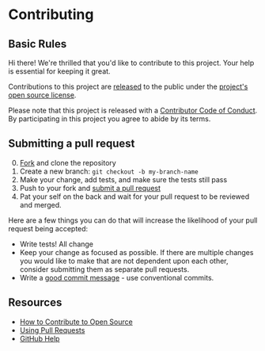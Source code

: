 # Contributing

## Basic Rules

[fork]: https://github.com/actions/github/fork
[pr]: https://github.com/actions/github/compare
[code-of-conduct]: CODE_OF_CONDUCT.md

Hi there! We're thrilled that you'd like to contribute to this project. Your help is essential for keeping it great.

Contributions to this project are [released](https://help.github.com/articles/github-terms-of-service/#6-contributions-under-repository-license) to the public under the [project's open source license](LICENSE).

Please note that this project is released with a [Contributor Code of Conduct][code-of-conduct]. By participating in this project you agree to abide by its terms.

## Submitting a pull request

0. [Fork][fork] and clone the repository
1. Create a new branch: `git checkout -b my-branch-name`
2. Make your change, add tests, and make sure the tests still pass
3. Push to your fork and [submit a pull request](https://help.github.com/en/articles/creating-a-pull-request)
4. Pat your self on the back and wait for your pull request to be reviewed and merged.

Here are a few things you can do that will increase the likelihood of your pull request being accepted:

- Write tests! All change
- Keep your change as focused as possible. If there are multiple changes you would like to make that are not dependent upon each other, consider submitting them as separate pull requests.
- Write a [good commit message](http://tbaggery.com/2008/04/19/a-note-about-git-commit-messages.html) - use conventional commits.

## Resources

- [How to Contribute to Open Source](https://opensource.guide/how-to-contribute/)
- [Using Pull Requests](https://help.github.com/articles/about-pull-requests/)
- [GitHub Help](https://help.github.com)
